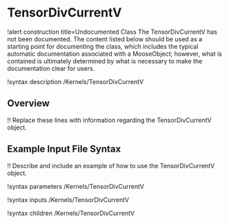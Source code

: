 # TensorDivCurrentV

!alert construction title=Undocumented Class
The TensorDivCurrentV has not been documented. The content listed below should be used as a starting point for
documenting the class, which includes the typical automatic documentation associated with a
MooseObject; however, what is contained is ultimately determined by what is necessary to make the
documentation clear for users.

!syntax description /Kernels/TensorDivCurrentV

## Overview

!! Replace these lines with information regarding the TensorDivCurrentV object.

## Example Input File Syntax

!! Describe and include an example of how to use the TensorDivCurrentV object.

!syntax parameters /Kernels/TensorDivCurrentV

!syntax inputs /Kernels/TensorDivCurrentV

!syntax children /Kernels/TensorDivCurrentV
